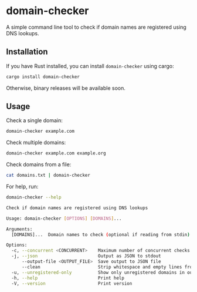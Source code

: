 # domain-checker

A simple command line tool to check if domain names are registered using DNS lookups.


## Installation

If you have Rust installed, you can install `domain-checker` using cargo:
```bash
cargo install domain-checker
```

Otherwise, binary releases will be available soon.


## Usage

Check a single domain:
```bash
domain-checker example.com
```

Check multiple domains:
```bash
domain-checker example.com example.org
```

Check domains from a file:
```bash
cat domains.txt | domain-checker
```

For help, run:
```bash
domain-checker --help
```

```bash
Check if domain names are registered using DNS lookups

Usage: domain-checker [OPTIONS] [DOMAINS]...

Arguments:
  [DOMAINS]...  Domain names to check (optional if reading from stdin)

Options:
  -c, --concurrent <CONCURRENT>    Maximum number of concurrent checks [default: 10]
  -j, --json                       Output as JSON to stdout
      --output-file <OUTPUT_FILE>  Save output to JSON file
      --clean                      Strip whitespace and empty lines from input
  -u, --unregistered-only          Show only unregistered domains in output
  -h, --help                       Print help
  -V, --version                    Print version
```
